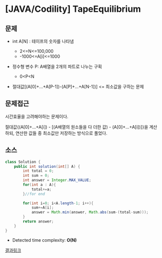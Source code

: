 # [JAVA/Codility] TapeEquilibrium

## 문제

- int A[N] : 테이프의 숫자를 나타냄
  - 2<=N<=100,000
  - -1000<=A[i]<=1000
- 정수형 변수 P: A배열을 2개의 파트로 나누는 구획 
  - 0<P<N

- 절대값[(A[0]+...+A[P-1])-(A[P]+...+A[N-1])] <= 최소값을 구하는 문제



## 문제접근

시간효율을 고려해야하는 문제이다.

절대값{(A[0]+...+A[i]) - [(A배열의 원소들을 다 더한 값) - (A[0]+...+A[i])]}을 계산하되, 연산한 값들 중 최소값만 저장하는 방식으로 풀었다.



## 소스

```java
class Solution {
    public int solution(int[] A) {
        int total = 0;
        int sum = 0;
        int answer = Integer.MAX_VALUE;
        for(int a : A){
            total+=a;
        }//for end
        
        for(int i=0; i<A.length-1; i++){
            sum+=A[i];
            answer = Math.min(answer, Math.abs(sum-(total-sum)));
        }        
        return answer;
    }
}
```

- Detected time complexity: **O(N)**

[결과링크](https://app.codility.com/demo/results/trainingUA3SU9-HC8/)

